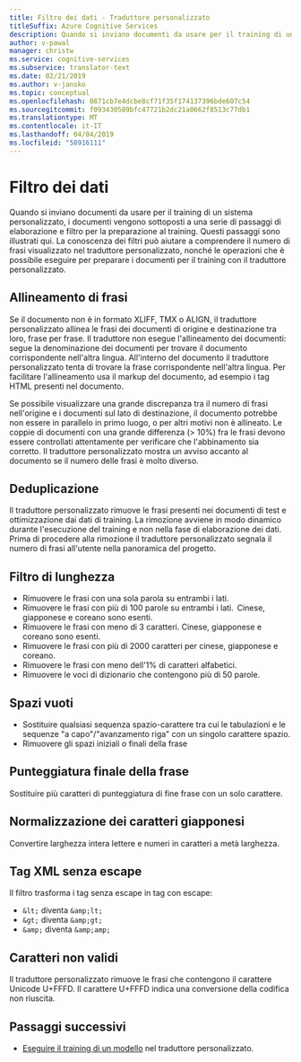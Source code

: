 ```yaml
---
title: Filtro dei dati - Traduttore personalizzato
titleSuffix: Azure Cognitive Services
description: Quando si inviano documenti da usare per il training di un sistema personalizzato, i documenti vengono sottoposti a una serie di passaggi di elaborazione e filtro per la preparazione al training.
author: v-pawal
manager: christw
ms.service: cognitive-services
ms.subservice: translator-text
ms.date: 02/21/2019
ms.author: v-jansko
ms.topic: conceptual
ms.openlocfilehash: 0871cb7e4dcbe8cf71f35f174137396bde607c54
ms.sourcegitcommit: f093430589bfc47721b2dc21a0662f8513c77db1
ms.translationtype: MT
ms.contentlocale: it-IT
ms.lasthandoff: 04/04/2019
ms.locfileid: "58916111"
---
```

# <a name="data-filtering"></a>Filtro dei dati

Quando si inviano documenti da usare per il training di un sistema personalizzato, i documenti vengono sottoposti a una serie di passaggi di elaborazione e filtro per la preparazione al training. Questi passaggi sono illustrati qui. La conoscenza dei filtri può aiutare a comprendere il numero di frasi visualizzato nel traduttore personalizzato, nonché le operazioni che è possibile eseguire per preparare i documenti per il training con il traduttore personalizzato.

## <a name="sentence-alignment"></a>Allineamento di frasi
Se il documento non è in formato XLIFF, TMX o ALIGN, il traduttore personalizzato allinea le frasi dei documenti di origine e destinazione tra loro, frase per frase. Il traduttore non esegue l'allineamento dei documenti: segue la denominazione dei documenti per trovare il documento corrispondente nell'altra lingua. All'interno del documento il traduttore personalizzato tenta di trovare la frase corrispondente nell'altra lingua. Per facilitare l'allineamento usa il markup del documento, ad esempio i tag HTML presenti nel documento.  

Se possibile visualizzare una grande discrepanza tra il numero di frasi nell'origine e i documenti sul lato di destinazione, il documento potrebbe non essere in parallelo in primo luogo, o per altri motivi non è allineato. Le coppie di documenti con una grande differenza (> 10%) fra le frasi devono essere controllati attentamente per verificare che l'abbinamento sia corretto. Il traduttore personalizzato mostra un avviso accanto al documento se il numero delle frasi è molto diverso.  


## <a name="deduplication"></a>Deduplicazione
Il traduttore personalizzato rimuove le frasi presenti nei documenti di test e ottimizzazione dai dati di training. La rimozione avviene in modo dinamico durante l'esecuzione del training e non nella fase di elaborazione dei dati. Prima di procedere alla rimozione il traduttore personalizzato segnala il numero di frasi all'utente nella panoramica del progetto.  

## <a name="length-filter"></a>Filtro di lunghezza
* Rimuovere le frasi con una sola parola su entrambi i lati.
* Rimuovere le frasi con più di 100 parole su entrambi i lati.  Cinese, giapponese e coreano sono esenti.
* Rimuovere le frasi con meno di 3 caratteri. Cinese, giapponese e coreano sono esenti.
* Rimuovere le frasi con più di 2000 caratteri per cinese, giapponese e coreano.
* Rimuovere le frasi con meno dell'1% di caratteri alfabetici.
* Rimuovere le voci di dizionario che contengono più di 50 parole.

## <a name="white-space"></a>Spazi vuoti
* Sostituire qualsiasi sequenza spazio-carattere tra cui le tabulazioni e le sequenze "a capo"/"avanzamento riga" con un singolo carattere spazio.
* Rimuovere gli spazi iniziali o finali della frase

## <a name="sentence-end-punctuation"></a>Punteggiatura finale della frase
Sostituire più caratteri di punteggiatura di fine frase con un solo carattere.  

## <a name="japanese-character-normalization"></a>Normalizzazione dei caratteri giapponesi
Convertire larghezza intera lettere e numeri in caratteri a metà larghezza.

## <a name="unescaped-xml-tags"></a>Tag XML senza escape
Il filtro trasforma i tag senza escape in tag con escape:
* `&lt;` diventa `&amp;lt;`
* `&gt;` diventa `&amp;gt;`
* `&amp;` diventa `&amp;amp;`

## <a name="invalid-characters"></a>Caratteri non validi
Il traduttore personalizzato rimuove le frasi che contengono il carattere Unicode U+FFFD. Il carattere U+FFFD indica una conversione della codifica non riuscita.

## <a name="next-steps"></a>Passaggi successivi

- [Eseguire il training di un modello](how-to-train-model.md) nel traduttore personalizzato.
